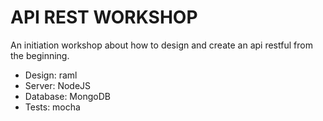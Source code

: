 # API REST WORKSHOP


An initiation workshop about how to design and create an api restful from the beginning.


* Design: raml
* Server: NodeJS
* Database: MongoDB
* Tests: mocha
